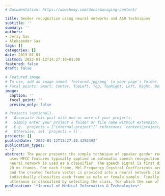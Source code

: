 ```yaml
---
# Documentation: https://wowchemy.com/docs/managing-content/

title: Gender recognition using neural networks and ASR techniques
subtitle: ''
summary: ''
authors:
- Jerzy Sas
- Aleksander Sas
tags: []
categories: []
date: 2013-01-01
lastmod: 2022-01-12T14:27:10+01:00
featured: false
draft: false

# Featured image
# To use, add an image named `featured.jpg/png` to your page's folder.
# Focal points: Smart, Center, TopLeft, Top, TopRight, Left, Right, BottomLeft, Bottom, BottomRight.
image:
  caption: ''
  focal_point: ''
  preview_only: false

# Projects (optional).
#   Associate this post with one or more of your projects.
#   Simply enter your project's folder or file name without extension.
#   E.g. `projects = ["internal-project"]` references `content/project/deep-learning/index.md`.
#   Otherwise, set `projects = []`.
projects: []
publishDate: '2022-01-12T13:27:10.429239Z'
publication_types:
- '2'
abstract: The paper presents the simple technique of speaker gender recognition that
  uses MFCC features typically applied in automatic speech recognition. Artificial
  neural network is used as a classifier. The speech signal is first divided into
  20 ms frames. For each frame, Mel-Frequency Cepstral Coefficients are extracted
  and the created feature vector is provided into a neural network classifier, which
  individually classifies each frame as male or female sample. Finally, the whole
  utterance is classified by selecting the class, for which the sum of
publication: '*Journal of Medical Informatics & Technologies*'
---
```


